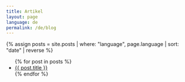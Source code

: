 ```yaml
---
title: Artikel
layout: page
language: de
permalink: /de/blog
---
```


{% assign posts = site.posts | where: "language", page.language | sort: "date" | reverse %}
<ul>
{% for post in posts %}
<li><a href="{{ post.url | absolute_url }}">{{ post.title }}</a></li>
{% endfor %}
</ul>
